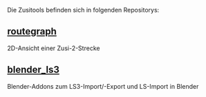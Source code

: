 Die Zusitools befinden sich in folgenden Repositorys:

[routegraph](https://github.com/zusitools/routegraph)
---------------
2D-Ansicht einer Zusi-2-Strecke

[blender_ls3](https://github.com/zusitools/blender_ls3)
----------------
Blender-Addons zum LS3-Import/-Export und LS-Import in Blender

